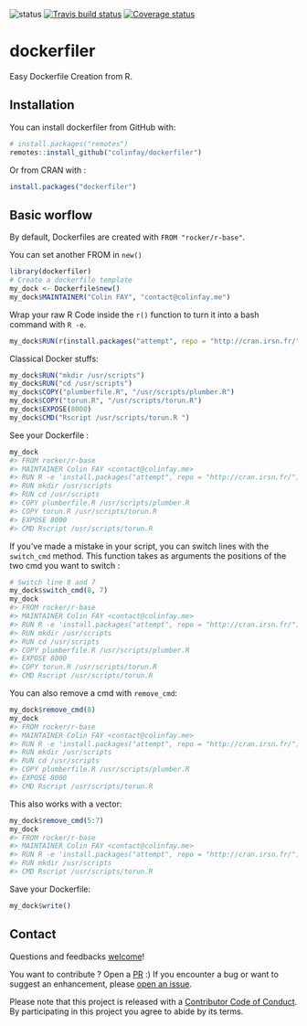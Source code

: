 
<!-- README.md is generated from README.Rmd. Please edit that file -->
![status](http://www.repostatus.org/badges/latest/active.svg) [![Travis build status](https://travis-ci.org/ColinFay/dockerfiler.svg?branch=master)](https://travis-ci.org/ColinFay/dockerfiler) [![Coverage status](https://codecov.io/gh/ColinFay/dockerfiler/branch/master/graph/badge.svg)](https://codecov.io/github/ColinFay/dockerfiler?branch=master)

dockerfiler
===========

Easy Dockerfile Creation from R.

Installation
------------

You can install dockerfiler from GitHub with:

``` r
# install.packages("remotes")
remotes::install_github("colinfay/dockerfiler")
```

Or from CRAN with :

``` r
install.packages("dockerfiler")
```

Basic worflow
-------------

By default, Dockerfiles are created with `FROM "rocker/r-base"`.

You can set another FROM in `new()`

``` r
library(dockerfiler)
# Create a dockerfile template
my_dock <- Dockerfile$new()
my_dock$MAINTAINER("Colin FAY", "contact@colinfay.me")
```

Wrap your raw R Code inside the `r()` function to turn it into a bash command with `R -e`.

``` r
my_dock$RUN(r(install.packages("attempt", repo = "http://cran.irsn.fr/")))
```

Classical Docker stuffs:

``` r
my_dock$RUN("mkdir /usr/scripts")
my_dock$RUN("cd /usr/scripts")
my_dock$COPY("plumberfile.R", "/usr/scripts/plumber.R")
my_dock$COPY("torun.R", "/usr/scripts/torun.R")
my_dock$EXPOSE(8000)
my_dock$CMD("Rscript /usr/scripts/torun.R ")
```

See your Dockerfile :

``` r
my_dock
#> FROM rocker/r-base
#> MAINTAINER Colin FAY <contact@colinfay.me>
#> RUN R -e 'install.packages("attempt", repo = "http://cran.irsn.fr/")'
#> RUN mkdir /usr/scripts
#> RUN cd /usr/scripts
#> COPY plumberfile.R /usr/scripts/plumber.R
#> COPY torun.R /usr/scripts/torun.R
#> EXPOSE 8000
#> CMD Rscript /usr/scripts/torun.R
```

If you've made a mistake in your script, you can switch lines with the `switch_cmd` method. This function takes as arguments the positions of the two cmd you want to switch :

``` r
# Switch line 8 and 7
my_dock$switch_cmd(8, 7)
my_dock
#> FROM rocker/r-base
#> MAINTAINER Colin FAY <contact@colinfay.me>
#> RUN R -e 'install.packages("attempt", repo = "http://cran.irsn.fr/")'
#> RUN mkdir /usr/scripts
#> RUN cd /usr/scripts
#> COPY plumberfile.R /usr/scripts/plumber.R
#> EXPOSE 8000
#> COPY torun.R /usr/scripts/torun.R
#> CMD Rscript /usr/scripts/torun.R
```

You can also remove a cmd with `remove_cmd`:

``` r
my_dock$remove_cmd(8)
my_dock
#> FROM rocker/r-base
#> MAINTAINER Colin FAY <contact@colinfay.me>
#> RUN R -e 'install.packages("attempt", repo = "http://cran.irsn.fr/")'
#> RUN mkdir /usr/scripts
#> RUN cd /usr/scripts
#> COPY plumberfile.R /usr/scripts/plumber.R
#> EXPOSE 8000
#> CMD Rscript /usr/scripts/torun.R
```

This also works with a vector:

``` r
my_dock$remove_cmd(5:7)
my_dock
#> FROM rocker/r-base
#> MAINTAINER Colin FAY <contact@colinfay.me>
#> RUN R -e 'install.packages("attempt", repo = "http://cran.irsn.fr/")'
#> RUN mkdir /usr/scripts
#> CMD Rscript /usr/scripts/torun.R
```

Save your Dockerfile:

``` r
my_dock$write()
```

Contact
-------

Questions and feedbacks [welcome](mailto:contact@colinfay.me)!

You want to contribute ? Open a [PR](https://github.com/ColinFay/dockerfiler/pulls) :) If you encounter a bug or want to suggest an enhancement, please [open an issue](https://github.com/ColinFay/dockerfiler/issues).

Please note that this project is released with a [Contributor Code of Conduct](CODE_OF_CONDUCT.md). By participating in this project you agree to abide by its terms.
